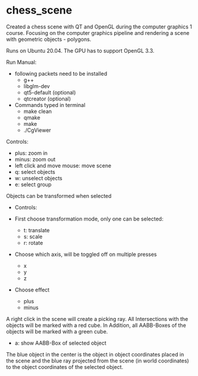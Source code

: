 # chess_scene

Created a chess scene with QT and OpenGL during the computer graphics 1 course. Focusing on the computer graphics pipeline and rendering a scene with geometric objects - polygons.

Runs on Ubuntu 20.04. The GPU has to support OpenGL 3.3.

Run Manual:

- following packets need to be installed
  - g++
  - libglm-dev
  - qt5-default (optional)
  - qtcreator (optional)
- Commands typed in terminal
  - make clean
  - qmake
  - make
  - ./CgViewer

Controls:

- plus: zoom in
- minus: zoom out
- left click and move mouse: move scene
- q: select objects
- w: unselect objects
- e: select group

Objects can be transformed when selected

- Controls:

- First choose transformation mode, only one can be selected:
  - t: translate
  - s: scale
  - r: rotate
- Choose which axis, will be toggled off on multiple presses
  - x
  - y
  - z
- Choose effect
  - plus
  - minus

A right click in the scene will create a picking ray. All Intersections with the objects will be marked with a red cube. In Addition, all AABB-Boxes of the objects will be marked with a green cube.

- a: show AABB-Box of selected object

The blue object in the center is the object in object coordinates placed in the scene and the blue ray projected from the scene (in world coordinates) to the object coordinates of the selected object.
